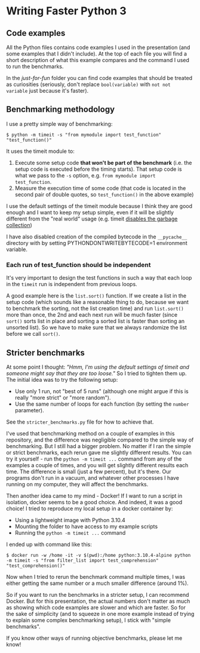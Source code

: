 # Writing Faster Python 3

## Code examples

All the Python files contains code examples I used in the presentation (and some examples that I didn't include). At the top of each file you will find a short description of what this example compares and the command I used to run the benchmarks.

In the _just-for-fun_ folder you can find code examples that should be treated as curiosities (seriously, don't replace `bool(variable)` with `not not variable` just because it's faster).

## Benchmarking methodology

I use a pretty simple way of benchmarking:

```shell
$ python -m timeit -s "from mymodule import test_function" "test_function()"
```

It uses the timeit module to:

1. Execute some setup code **that won't be part of the benchmark** (i.e. the setup code is executed before the timing starts). That setup code is what we pass to the `-s` option, e.g. `from mymodule import test_function`.
2. Measure the execution time of some code (that code is located in the second pair of double quotes, so `test_function()` in the above example)

I use the default settings of the timeit module because I think they are good enough and I want to keep my setup simple, even if it will be slightly different from the "real world" usage (e.g. timeit [disables the garbage collection](https://docs.python.org/3/library/timeit.html#timeit.Timer.timeit))

I have also disabled creation of the compiled bytecode in the `__pycache__` directory with by setting PYTHONDONTWRITEBYTECODE=1 environment variable.

### Each run of test_function should be independent

It's very important to design the test functions in such a way that each loop in the `timeit` run is independent from previous loops.

A good example here is the `list.sort()` function. If we create a list in the setup code (which sounds like a reasonable thing to do, because we want to benchmark the sorting, not the list creation time) and run `list.sort()` more than once, the 2nd and each next run will be much faster (since `sort()` sorts list in place and sorting a sorted list is faster than sorting an unsorted list). So we have to make sure that we always randomize the list before we call `sort()`.

## Stricter benchmarks

At some point I thought: _"Hmm, I'm using the default settings of timeit and someone might say that they are too loose."_ So I tried to tighten them up. The initial idea was to try the following setup:

* Use only 1 run, not "best of 5 runs" (although one might argue if this is really "more strict" or "more random").
* Use the same number of loops for each function (by setting the `number` parameter).

See the `stricter_benchmarks.py` file for how to achieve that.

I've used that benchmarking method on a couple of examples in this repository, and the difference was negligible compared to the simple way of benchmarking. But I still had a bigger problem. No matter if I ran the simple or strict benchmarks, each rerun gave me slightly different results. You can try it yourself - run the `python -m timeit ...` command from any of the examples a couple of times, and you will get slightly different results each time. The difference is small (just a few percent), but it's there. Our programs don't run in a vacuum, and whatever other processes I have running on my computer, they will affect the benchmarks.

Then another idea came to my mind - Docker! If I want to run a script in isolation, docker seems to be a good choice. And indeed, it was a good choice! I tried to reproduce my local setup in a docker container by:

* Using a lightweight image with Python 3.10.4
* Mounting the folder to have access to my example scripts
* Running the `python -m timeit ...` command

I ended up with command like this:

```shell
$ docker run -w /home -it -v $(pwd):/home python:3.10.4-alpine python -m timeit -s "from filter_list import test_comprehension" "test_comprehension()"
```

Now when I tried to rerun the benchmark command multiple times, I was either getting the same number or a much smaller difference (around 1%).

So if you want to run the benchmarks in a stricter setup, I can recommend Docker. But for this presentation, the actual numbers don't matter as much as showing which code examples are slower and which are faster. So for the sake of simplicity (and to squeeze in one more example instead of trying to explain some complex benchmarking setup), I stick with "simple benchmarks".

If you know other ways of running objective benchmarks, please let me know!
